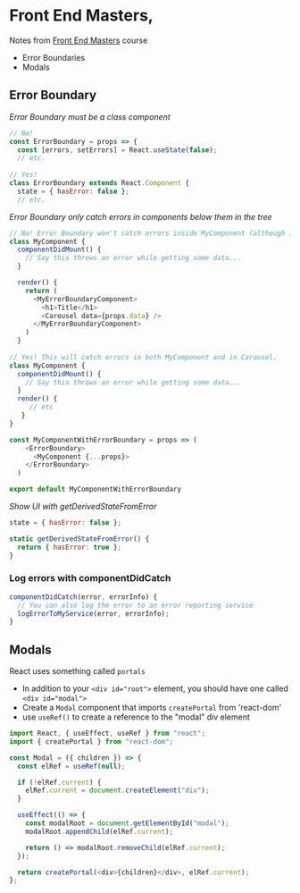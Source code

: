 # Front End Masters, 
Notes from [Front End Masters](https://frontendmasters.com/courses/complete-react-v5/) course

- Error Boundaries
- Modals
 
## Error Boundary

*Error Boundary must be a class component*

```js
// No!
const ErrorBoundary = props => {
  const [errors, setErrors] = React.useState(false);
  // etc.
 
// Yes!
class ErrorBoundary extends React.Component {
  state = { hasError: false };
  // etc.
```

*Error Boundary only catch errors in components below them in the tree*

```js
// No! Error Boundary won't catch errors inside MyComponent (although it will catch anything thrown in Carousel)
class MyComponent {
  componentDidMount() {
    // Say this throws an error while getting some data...
  }

  render() {
    return (
      <MyErrorBoundaryComponent>
        <h1>Title</h1>
        <Carousel data={props.data} />
      </MyErrorBoundaryComponent>
    )
  }
 
// Yes! This will catch errors in both MyComponent and in Carousel.
class MyComponent {
  componentDidMount() {
    // Say this throws an error while getting some data...
  }
  render() {
     // etc
   }
}

const MyComponentWithErrorBoundary = props => (
    <ErrorBoundary>
      <MyComponent {...props}>
    </ErrorBoundary>
  )

export default MyComponentWithErrorBoundary
```

*Show UI with getDerivedStateFromError*

```js
state = { hasError: false };

static getDerivedStateFromError() {
  return { hasError: true };
}
```

### Log errors with componentDidCatch

```js
componentDidCatch(error, errorInfo) {
  // You can also log the error to an error reporting service
  logErrorToMyService(error, errorInfo);
}
```

## Modals

React uses something called `portals`

- In addition to your `<div id="root">` element, you should have one called `<div id="modal">`
- Create a `Modal` component that imports `createPortal` from 'react-dom'
- use `useRef()` to create a reference to the "modal" div element

```js
import React, { useEffect, useRef } from "react";
import { createPortal } from "react-dom";

const Modal = ({ children }) => {
  const elRef = useRef(null);

  if (!elRef.current) {
    elRef.current = document.createElement("div");
  }

  useEffect(() => {
    const modalRoot = document.getElementById("modal");
    modalRoot.appendChild(elRef.current);

    return () => modalRoot.removeChild(elRef.current);
  });

  return createPortal(<div>{children}</div>, elRef.current);
};
